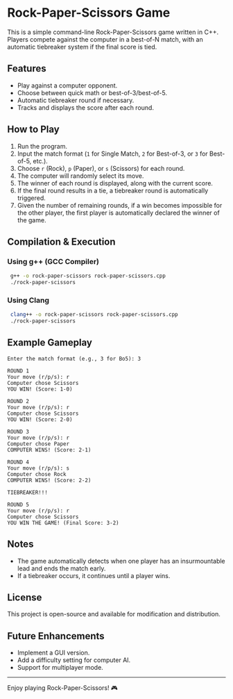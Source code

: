 # Rock-Paper-Scissors Game

This is a simple command-line Rock-Paper-Scissors game written in C++. Players compete against the computer in a best-of-N match, with an automatic tiebreaker system if the final score is tied.

## Features
- Play against a computer opponent.
- Choose between quick math or best-of-3/best-of-5.
- Automatic tiebreaker round if necessary.
- Tracks and displays the score after each round.

## How to Play
1. Run the program.
2. Input the match format (`1` for Single Match, `2` for Best-of-3, or `3` for Best-of-5, etc.).
3. Choose `r` (Rock), `p` (Paper), or `s` (Scissors) for each round.
4. The computer will randomly select its move.
5. The winner of each round is displayed, along with the current score.
6. If the final round results in a tie, a tiebreaker round is automatically triggered.
7. Given the number of remaining rounds, if a win becomes impossible for the other player, the first player is automatically declared the winner of the game.

## Compilation & Execution
### **Using g++ (GCC Compiler)**
```sh
 g++ -o rock-paper-scissors rock-paper-scissors.cpp
 ./rock-paper-scissors
```

### **Using Clang**
```sh
 clang++ -o rock-paper-scissors rock-paper-scissors.cpp
 ./rock-paper-scissors
```

## Example Gameplay
```
Enter the match format (e.g., 3 for Bo5): 3

ROUND 1
Your move (r/p/s): r
Computer chose Scissors
YOU WIN! (Score: 1-0)

ROUND 2
Your move (r/p/s): r
Computer chose Scissors
YOU WIN! (Score: 2-0)

ROUND 3
Your move (r/p/s): r
Computer chose Paper
COMPUTER WINS! (Score: 2-1)

ROUND 4
Your move (r/p/s): s
Computer chose Rock
COMPUTER WINS! (Score: 2-2)

TIEBREAKER!!!

ROUND 5
Your move (r/p/s): r
Computer chose Scissors
YOU WIN THE GAME! (Final Score: 3-2)
```

## Notes
- The game automatically detects when one player has an insurmountable lead and ends the match early.
- If a tiebreaker occurs, it continues until a player wins.

## License
This project is open-source and available for modification and distribution.

## Future Enhancements
- Implement a GUI version.
- Add a difficulty setting for computer AI.
- Support for multiplayer mode.

---
Enjoy playing Rock-Paper-Scissors! 🎮

